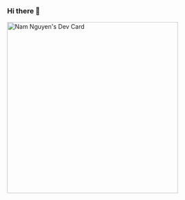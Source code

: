 ### Hi there 👋

<a href="https://app.daily.dev/ddever"><img src="https://api.daily.dev/devcards/39766d8ab4664e879e6e9cc78377e2ba.png?r=mx4" width="400" alt="Nam Nguyen's Dev Card"/></a>

<!--
**blakecoding/blakecoding** is a ✨ _special_ ✨ repository because its `README.md` (this file) appears on your GitHub profile.

Here are some ideas to get you started:

- 🔭 I’m currently working on ...
- 🌱 I’m currently learning ...
- 👯 I’m looking to collaborate on ...
- 🤔 I’m looking for help with ...
- 💬 Ask me about ...
- 📫 How to reach me: ...
- 😄 Pronouns: ...
- ⚡ Fun fact: ...
-->
